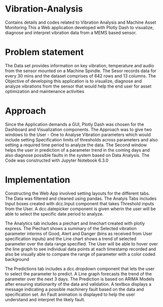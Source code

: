# Vibration-Analysis
Contains details and codes related to Vibration Analysis and Machine Asset Monitoring 
This a Web application developed with Plotly Dash to visualize, diagnose and interpret vibration data from a MEMS based sensor. 

# Problem statement
The Data set provides information on key vibration, temperature and audio from the sensor mounted on a Machine Spindle. The Sesor records data for every 30 mins and the dataset comprises of 642 rows and 13 columns. The Objective of developing this application is to visualize, diagnose and analyze vibrations from the sensor that would help the end user for asset optimization and maintenance activities

# Approach
Since the Application demands a GUI, Plotly Dash was chosen for the Dashboard and Visualization components. The Approach was to give two windows to the User - One to Analyse Vibration parameters which would include setting Specification limits of thresholds across parameters and also setting a required time period to analyze the data. The Second window helps the user in prediction of a parameter trend in the coming days and also diagnose possible faults in the system based on Data Analysis. The Code was constructed with Jupyter Notebook 6.3.0

# Implementation
Constructing the Web App involved setting layouts for the different tabs. The Data was filtered and cleaned using pandas. The Analyis Tabs includes Input boxes created with dcc.Input component that takes Threshold inputs from the User. A dcc.datepicker component is given wherin the user will be able to select the specific date period to analyze. 

The Analytics tab includes a piechart and linechart created with plotly express. The Piechart shows a summary of the Selected vibration parameter interms of Good, Alert and Danger (bins as received from User specification inputs) and the Line chart shows a trend of selected parameter over the data range specified. The User will be able to hover over the line graph to see individual data points at each timestamp recorded and also be visually able to compare the range of parameter with a color coded background

The Predictions tab includes a dcc.dropdown component that lets the user to select the parameter to predict. A Line graph forecasts the trend of the parameter over the next 3 days. The Prediction is based on ARIMA Models after ensuring stationarity of the data and validation. A textbox displays a message indicating a possible machinery fault based on the data and specification set. An Fault animation is displayed to help the user understand and interpret the likely fault. 
